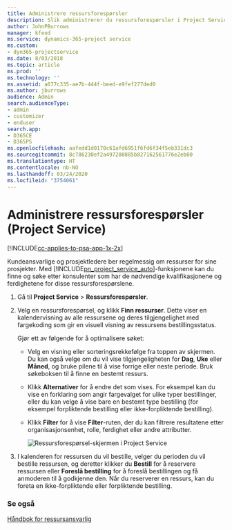 ```yaml
---
title: Administrere ressursforespørsler
description: Slik administrerer du ressursforespørsler i Project Service
author: JohnPBurrows
manager: kfend
ms.service: dynamics-365-project service
ms.custom:
- dyn365-projectservice
ms.date: 8/03/2018
ms.topic: article
ms.prod: ''
ms.technology: ''
ms.assetid: a677c335-ae7b-444f-beed-e9fef277ded0
ms.author: jburrows
audience: Admin
search.audienceType:
- admin
- customizer
- enduser
search.app:
- D365CE
- D365PS
ms.openlocfilehash: aafedd1d0170c61afd6951f6fd6f34f5eb331dc3
ms.sourcegitcommit: 8c786230ef2a497280885b827162561776e2eb00
ms.translationtype: HT
ms.contentlocale: nb-NO
ms.lasthandoff: 03/24/2020
ms.locfileid: "3754061"
---
```

# <a name="manage-resource-requests-project-service"></a>Administrere ressursforespørsler (Project Service)

[!INCLUDE[cc-applies-to-psa-app-1x-2x](../includes/cc-applies-to-psa-app-1x-2x.md)]

Kundeansvarlige og prosjektledere ber regelmessig om ressurser for sine prosjekter. Med [!INCLUDE[pn_project_service_auto](../includes/pn-project-service-auto.md)]-funksjonene kan du finne og søke etter konsulenter som har de nødvendige kvalifikasjonene og ferdighetene for disse ressursforespørslene.  
  
1. Gå til **Project Service** > **Ressursforespørsler**.  
  
2. Velg en ressursforespørsel, og klikk **Finn ressurser**. Dette viser en kalendervisning av alle ressursene og deres tilgjengelighet med fargekoding som gir en visuell visning av ressursens bestillingsstatus.  
  
    Gjør ett av følgende for å optimalisere søket:  
  
   -   Velg en visning eller sorteringsrekkefølge fra toppen av skjermen. Du kan også velge om du vil vise tilgjengeligheten for **Dag**, **Uke** eller **Måned**, og bruke pilene til å vise forrige eller neste periode. Bruk søkeboksen til å finne en bestemt ressurs.  
  
   -   Klikk **Alternativer** for å endre det som vises. For eksempel kan du vise en forklaring som angir fargevalget for ulike typer bestillinger, eller du kan velge å vise bare en bestemt type bestilling (for eksempel forpliktende bestilling eller ikke-forpliktende bestilling).  
  
   -   Klikk **Filter** for å vise **Filter**-ruten, der du kan filtrere resultatene etter organisasjonsenhet, rolle, ferdighet eller andre attributter.  
  
       ![Ressursforespørsel-skjermen i Project Service](../project-service/media/project-service-resource-request-screen.png "Ressursforespørsel-skjermen i Project Service")  
  
3. I kalenderen for ressursen du vil bestille, velger du perioden du vil bestille ressursen, og deretter klikker du **Bestill** for å reservere ressursen eller **Foreslå bestilling** for å foreslå bestillingen og få anmoderen til å godkjenne den. Når du reserverer en ressurs, kan du foreta en ikke-forpliktende eller forpliktende bestilling.  
  
### <a name="see-also"></a>Se også  
 [Håndbok for ressursansvarlig](../project-service/resource-manager-guide.md)
